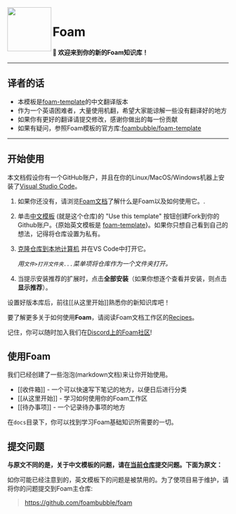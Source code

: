 <img src="attachments/foam-icon.png" width=100 align="left">

# Foam

**👋 欢迎来到你的新的Foam知识库！**

---
## 译者的话

- 本模板是[foam-template](https://github.com/foambubble/foam-template)的中文翻译版本
- 作为一个英语困难者，大量使用机翻，希望大家能谅解一些没有翻译好的地方
- 如果你有更好的翻译请提交修改，感谢你做出的每一份贡献
- 如果有疑问，参照Foam模板的官方库:[foambubble/foam-template](https://github.com/foambubble/foam-template)
---

## 开始使用

本文档假设你有一个GitHub账户，并且在你的Linux/MacOS/Windows机器上安装了[Visual Studio Code](https://code.visualstudio.com/)。

1. 如果你还没有，请浏览[Foam文档](https://foambubble.github.io/foam)了解什么是Foam以及如何使用它。.
2. 单击[中文模板](https://github.com/RobinKing/foam-template/generate) (就是这个仓库)的 "Use this template" 按钮创建Fork到你的Github账户。{原始英文模板是 [foam-template](https://github.com/foambubble/foam-template/generate)}。如果你只想自己看到自己的想法，记得将仓库设置为私有。
3. [克隆仓库到本地计算机](https://help.github.com/en/github/creating-cloning-and-archiving-repositories/cloning-a-repository) 并在VS Code中打开它。

    *用`文件>打开文件夹...`菜单项将仓库作为一个文件夹打开。*

4. 当提示安装推荐的扩展时，点击**全部安装**（如果你想逐个查看并安装，则点击**显示推荐**）。

设置好版本库后，前往[[从这里开始]]熟悉你的新知识库吧！

要了解更多关于如何使用**Foam**，请阅读Foam文档工作区的[Recipes](https://foambubble.github.io/foam/recipes/recipes)。

记住，你可以随时加入我们在[Discord上的Foam社区](https://foambubble.github.io/join-discord/g)!

## 使用Foam

我们已经创建了一些泡泡(markdown文档)来让你开始使用。

- [[收件箱]] - 一个可以快速写下笔记的地方，以便日后进行分类
- [[从这里开始]] - 学习如何使用你的Foam工作区
- [[待办事项]] - 一个记录待办事项的地方

在`docs`目录下，你可以找到学习Foam基础知识所需要的一切。


## 提交问题

**与原文不同的是，关于中文模板的问题，请在[当前仓库](https://github.com/RobinKing/foam-template)提交问题。下面为原文：**

如你可能已经注意到的，英文模板下的问题是被禁用的。为了使项目易于维护，请将你的问题提交到Foam主仓库:

> <https://github.com/foambubble/foam>
